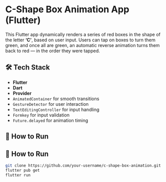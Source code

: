 # C-Shape Box Animation App (Flutter)

This Flutter app dynamically renders a series of red boxes in the shape of the letter **‘C’**, based on user input. Users can tap on boxes to turn them green, and once all are green, an automatic reverse animation turns them back to red — in the order they were tapped.


## 🛠️ Tech Stack

- **Flutter**
- **Dart**
- **Provider**
- `AnimatedContainer` for smooth transitions
- `GestureDetector` for user interaction
- `TextEditingController` for input handling
- `Formkey` for input validation
- `Future.delayed` for animation timing

## 🧪 How to Run
## 🧪 How to Run

```bash
git clone https://github.com/your-username/c-shape-box-animation.git
flutter pub get
flutter run
